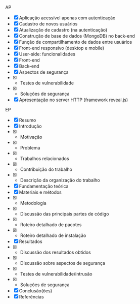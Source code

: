 AP
- [x] Aplicação acessível apenas com autenticação 
- [x] Cadastro de novos usuários 
- [x] Atualização de cadastro (na autenticação) 
- [x] Construção de base de dados (MongoDB) no back-end 
- [x] Função de compartilhamento de dados entre usuários 
- [x] Front-end responsivo (desktop e mobile) 
- [x] User-side: funcionalidades 
- [x] Front-end 
- [x] Back-end 
- [x] Aspectos de segurança 
- [x]  - Testes de vulnerabilidade 
- [x]  - Soluções de segurança 
- [x] Apresentação no server HTTP (framework reveal.js) 

EP
- [x] Resumo
- [x] Introdução                                        
- [x]  - Motivação
- [x]  - Problema
- [x]  - Trabalhos relacionados
- [x]  - Contribuição do trabalho
- [x]  - Descrição da organização do trabalho
- [x] Fundamentação teórica
- [x] Materiais e métodos
- [x]  - Metodologia
- [x]  - Discussão das principais partes de código
- [x]  - Roteiro detalhado de pacotes
- [x]  - Roteiro detalhado de instalação
- [x] Resultados
- [x]  - Discussão dos resultados obtidos
- [x]  - Discussão sobre aspectos de segurança
- [x]    - Testes de vulnerabilidade/intrusão
- [x]    - Soluções de segurança
- [x] Conclusão(ões)
- [x] Referências
